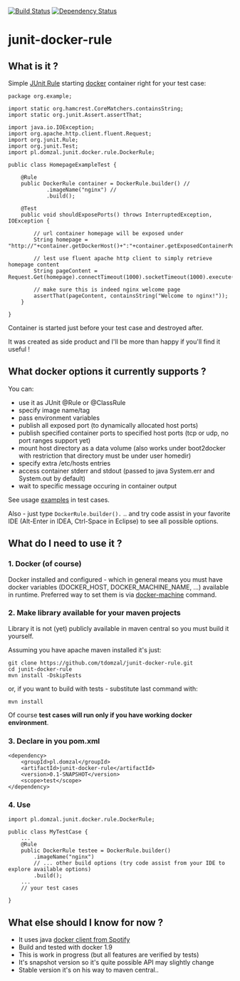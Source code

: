 [![Build Status](https://travis-ci.org/tdomzal/junit-docker-rule.svg?branch=master)](https://travis-ci.org/tdomzal/junit-docker-rule)
[![Dependency Status](https://www.versioneye.com/user/projects/56b649da0a0ff5002c86035a/badge.svg?style=flat)](https://www.versioneye.com/user/projects/56b649da0a0ff5002c86035a)
# junit-docker-rule #

## What is it ? ##

Simple [JUnit Rule](https://github.com/junit-team/junit/wiki/Rules) starting [docker](https://www.docker.com/) container right for your test case:

    package org.example;

    import static org.hamcrest.CoreMatchers.containsString;
    import static org.junit.Assert.assertThat;

    import java.io.IOException;
    import org.apache.http.client.fluent.Request;
    import org.junit.Rule;
    import org.junit.Test;
    import pl.domzal.junit.docker.rule.DockerRule;

    public class HomepageExampleTest {

        @Rule
        public DockerRule container = DockerRule.builder() //
                .imageName("nginx") //
                .build();

        @Test
        public void shouldExposePorts() throws InterruptedException, IOException {

            // url container homepage will be exposed under
            String homepage = "http://"+container.getDockerHost()+":"+container.getExposedContainerPort("80")+"/";

            // lest use fluent apache http client to simply retrieve homepage content
            String pageContent = Request.Get(homepage).connectTimeout(1000).socketTimeout(1000).execute().returnContent().asString();

            // make sure this is indeed nginx welcome page
            assertThat(pageContent, containsString("Welcome to nginx!"));
        }

    }

Container is started just before your test case and destroyed after.

It was created as side product and I'll be more than happy if you'll find it useful ! 

## What docker options it currently supports ? ##

You can:

- use it as JUnit @Rule or @ClassRule
- specify image name/tag
- pass environment variables
- publish all exposed port (to dynamically allocated host ports)
- publish specified container ports to specified host ports (tcp or udp, no port ranges support yet)
- mount host directory as a data volume (also works under boot2docker with restriction that directory must be under user homedir)
- specify extra /etc/hosts entries
- access container stderr and stdout (passed to java System.err and System.out by default)
- wait to specific message occuring in container output 

See usage [examples](src/test/java/pl/domzal/junit/docker/rule/examples/) in test cases.

Also - just type `DockerRule.builder().` .. and try code assist in your favorite IDE (Alt-Enter in IDEA, Ctrl-Space in Eclipse) to see all possible options. 

## What do I need to use it ? ##

### 1. Docker (of course) ###

Docker installed and configured - which in general means you must have docker variables (DOCKER\_HOST, DOCKER\_MACHINE\_NAME, ...) available in runtime. Preferred way to set them is via [docker-machine](https://docs.docker.com/machine/) command.

### 2. Make library available for your maven projects ###

Library it is not (yet) publicly available in maven central so you must build it yourself. 

Assuming you have apache maven installed it's just:

	git clone https://github.com/tdomzal/junit-docker-rule.git
	cd junit-docker-rule
	mvn install -DskipTests

or, if you want to build with tests - substitute last command with:

	mvn install

Of course **test cases will run only if you have working docker environment**. 

### 3. Declare in you pom.xml ###

    <dependency>
        <groupId>pl.domzal</groupId>
        <artifactId>junit-docker-rule</artifactId>
        <version>0.1-SNAPSHOT</version>
		<scope>test</scope>
    </dependency>

### 4. Use ###

	import pl.domzal.junit.docker.rule.DockerRule;

	public class MyTestCase {
		...
		@Rule
		public DockerRule testee = DockerRule.builder()
            .imageName("nginx")
            // ... other build options (try code assist from your IDE to explore available options)
            .build();
		...
		// your test cases

	}
	

## What else should I know for now ? ##

- It uses java [docker client from Spotify](https://github.com/spotify/docker-client)
- Build and tested with docker 1.9
- This is work in progress (but all features are verified by tests)
- It's snapshot version so it's quite possible API may slightly change
- Stable version it's on his way to maven central..

